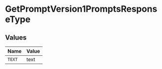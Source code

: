 # GetPromptVersion1PromptsResponseType


## Values

| Name   | Value  |
| ------ | ------ |
| `TEXT` | text   |